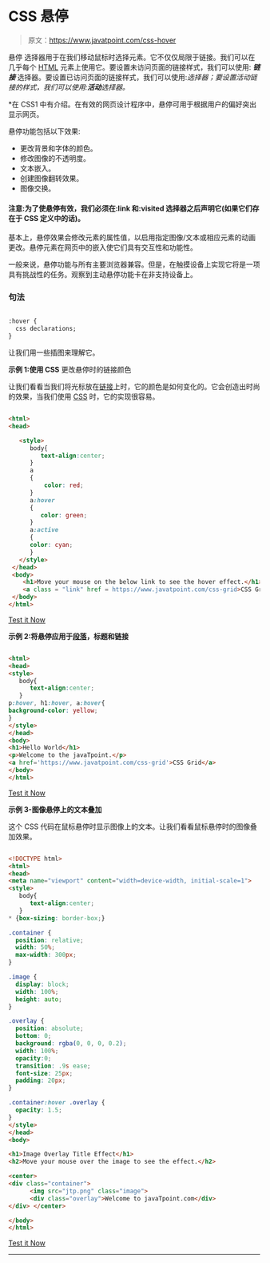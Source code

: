 # CSS 悬停

> 原文：<https://www.javatpoint.com/css-hover>

悬停 选择器用于在我们移动鼠标时选择元素。它不仅仅局限于链接。我们可以在几乎每个 [HTML](https://www.javatpoint.com/html-tutorial) 元素上使用它。要设置未访问页面的链接样式，我们可以使用: ***链接*** 选择器。要设置已访问页面的链接样式，我们可以使用:*选择器；要设置活动链接的样式，我们可以使用:**活动**选择器。*

 *在 CSS1 中有介绍。在有效的网页设计程序中，悬停可用于根据用户的偏好突出显示网页。

悬停功能包括以下效果:

*   更改背景和字体的颜色。
*   修改图像的不透明度。
*   文本嵌入。
*   创建图像翻转效果。
*   图像交换。

#### 注意:为了使悬停有效，我们必须在:link 和:visited 选择器之后声明它(如果它们存在于 CSS 定义中的话)。

基本上，悬停效果会修改元素的属性值，以启用指定图像/文本或相应元素的动画更改。悬停元素在网页中的嵌入使它们具有交互性和功能性。

一般来说，悬停功能与所有主要浏览器兼容。但是，在触摸设备上实现它将是一项具有挑战性的任务。观察到主动悬停功能卡在非支持设备上。

### 句法

```html

:hover {
  css declarations;
}

```

让我们用一些插图来理解它。

**示例 1:使用 CSS** 更改悬停时的链接颜色

让我们看看当我们将光标放在[链接](https://www.javatpoint.com/html-link-tag)上时，它的颜色是如何变化的。它会创造出时尚的效果，当我们使用 [CSS](https://www.javatpoint.com/css-tutorial) 时，它的实现很容易。

```html

<html>
<head>

   <style>
      body{
         text-align:center;
      }
      a
      {
          color: red;
      }
      a:hover 
      { 
         color: green; 
      }            
      a:active
      {
      color: cyan;
      }
   </style>
 </head>
 <body>
    <h1>Move your mouse on the below link to see the hover effect.</h1>
    <a class = "link" href = https://www.javatpoint.com/css-grid>CSS Grid</a>
 </body>
</html>

```

[Test it Now](https://www.javatpoint.com/oprweb/test.jsp?filename=CSSHover)

**示例 2:将悬停应用于[段落](https://www.javatpoint.com/html-paragraph)，标题和链接**

```html

<html>
<head>
<style>
   body{
      text-align:center;
   }
p:hover, h1:hover, a:hover{
background-color: yellow;
}
</style>
</head>
<body>
<h1>Hello World</h1>
<p>Welcome to the javaTpoint.</p>
<a href='https://www.javatpoint.com/css-grid'>CSS Grid</a>
</body>
</html>

```

[Test it Now](https://www.javatpoint.com/oprweb/test.jsp?filename=CSSHover2)

**示例 3-图像悬停上的文本叠加**

这个 CSS 代码在鼠标悬停时显示图像上的文本。让我们看看鼠标悬停时的图像叠加效果。

```html

<!DOCTYPE html>
<html>
<head>
<meta name="viewport" content="width=device-width, initial-scale=1">
<style>
   body{
      text-align:center;
   }
* {box-sizing: border-box;}

.container {
  position: relative;
  width: 50%;
  max-width: 300px;
}

.image {
  display: block;
  width: 100%;
  height: auto;
}

.overlay {
  position: absolute; 
  bottom: 0; 
  background: rgba(0, 0, 0, 0.2); 
  width: 100%;
  opacity:0; 
  transition: .9s ease;
  font-size: 25px;
  padding: 20px;
}

.container:hover .overlay {
  opacity: 1.5;
}
</style>
</head>
<body>

<h1>Image Overlay Title Effect</h1>
<h2>Move your mouse over the image to see the effect.</h2>

<center>
<div class="container">
      <img src="jtp.png" class="image">
      <div class="overlay">Welcome to javaTpoint.com</div>
</div> </center>

</body>
</html>

```

[Test it Now](https://www.javatpoint.com/oprweb/test.jsp?filename=CSSHover3)

* * **